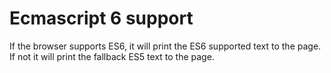 # Ecmascript 6 support

If the browser supports ES6, it will print the ES6 supported text to the page. 
If not it will print the fallback ES5 text to the page.
